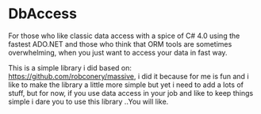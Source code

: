 DbAccess
========

For those who like classic data access with a spice of C# 4.0 using the fastest ADO.NET and those who think that ORM tools are sometimes overwhelming, when you just want to access your data in fast way.

This is a simple library i did based on: https://github.com/robconery/massive, i did it because for me is fun and i like
to make the library a little more simple but yet i need to add a lots of stuff, but for now, if you use data access in 
your job and like to keep things simple i dare you to use this library ..You will like.